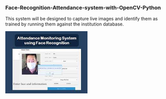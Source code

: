 ### Face-Recognition-Attendance-system-with-OpenCV-Python

This system will be designed to capture live images and identify them as trained by running them against the institution database.

![](image.jpg)
